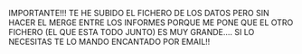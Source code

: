 IMPORTANTE!!! TE HE SUBIDO EL FICHERO DE LOS DATOS PERO SIN HACER EL MERGE ENTRE LOS INFORMES PORQUE ME PONE QUE EL OTRO FICHERO (EL QUE ESTA TODO JUNTO) ES MUY GRANDE.... SI LO NECESITAS TE LO MANDO ENCANTADO POR EMAIL!!
